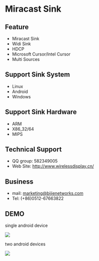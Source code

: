 Miracast Sink
=====
Feature
-----
* Miracast Sink
* Widi Sink
* HDCP
* Microsoft Cursor/Intel Cursor
* Multi Sources

Support Sink System
-----
* Linux
* Android
* Windows

Support Sink Hardware
------
* ARM
* X86_32/64
* MIPS

Technical Support
-----
* QQ group: 582349005
* Web Site: http://www.wirelessdisplay.cn/

Business
---
* mail: marketing@bijienetworks.com
* Tel: (+86)0512-67663822

DEMO
-----

single android device

![](https://github.com/wirelessdisplay/Miracast/blob/master/mira_one.gif)

two android devices

![](https://github.com/wirelessdisplay/Miracast/blob/master/mira_two.gif)

